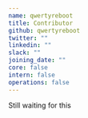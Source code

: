```yaml
---
name: qwertyreboot
title: Contributor
github: qwertyreboot
twitter: ""
linkedin: ""
slack: ""
joining_date: ""
core: false
intern: false
operations: false
---
```


Still waiting for this
